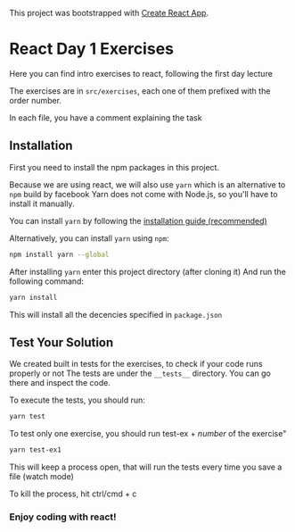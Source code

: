 This project was bootstrapped with [Create React App](https://github.com/facebook/create-react-app).

# React Day 1 Exercises

Here you can find intro exercises to react, following the first day lecture

The exercises are in `src/exercises`, each one of them prefixed with the order number.

In each file, you have a comment explaining the task

## Installation

First you need to install the npm packages in this project.

Because we are using react, we will also use `yarn` which is an alternative to `npm` build by facebook
Yarn does not come with Node.js, so you'll have to install it manually.

You can install `yarn` by following the [installation guide (recommended)](https://classic.yarnpkg.com/en/docs/install)

Alternatively, you can install `yarn` using `npm`:

```bash
npm install yarn --global
```

After installing `yarn` enter this project directory (after cloning it)
And run the following command:

```bash
yarn install
```

This will install all the decencies specified in `package.json`

## Test Your Solution

We created built in tests for the exercises, to check if your code runs properly or not
The tests are under the `__tests__` directory. You can go there and inspect the code.

To execute the tests, you should run:

```bash
yarn test
```

To test only one exercise, you should run test-ex + _number_ of the exercise"

```bash
yarn test-ex1
```

This will keep a process open, that will run the tests every time you save a file (watch mode)

To kill the process, hit ctrl/cmd + c

### Enjoy coding with react!
